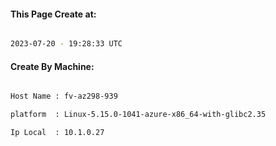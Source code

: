 
   
#### This Page Create at:

```bash

2023-07-20 - 19:28:33 UTC

```

#### Create By Machine:

```bash

Host Name : fv-az298-939

platform  : Linux-5.15.0-1041-azure-x86_64-with-glibc2.35

Ip Local  : 10.1.0.27

```

